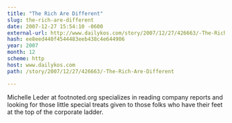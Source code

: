 ```yaml
---
title: "The Rich Are Different"
slug: the-rich-are-different
date: 2007-12-27 15:54:10 -0600
external-url: http://www.dailykos.com/story/2007/12/27/426663/-The-Rich-Are-Different
hash: ee8eed440f4544483eeb438c4e644906
year: 2007
month: 12
scheme: http
host: www.dailykos.com
path: /story/2007/12/27/426663/-The-Rich-Are-Different

---
```


Michelle Leder at footnoted.org specializes in reading company reports and looking for those little special treats given to those folks who have their feet at the top of the corporate ladder.
